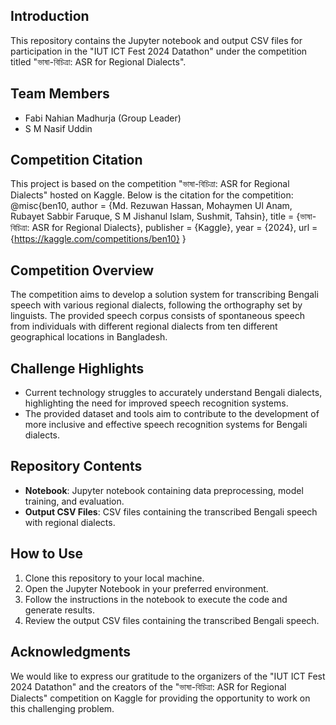 ## Introduction
This repository contains the Jupyter notebook and output CSV files for participation in the "IUT ICT Fest 2024 Datathon" under the competition titled "ভাষা-বিচিত্রা: ASR for Regional Dialects".

## Team Members
- Fabi Nahian Madhurja (Group Leader)
- S M Nasif Uddin

## Competition Citation
This project is based on the competition "ভাষা-বিচিত্রা: ASR for Regional Dialects" hosted on Kaggle. Below is the citation for the competition:
@misc{ben10, author = {Md. Rezuwan Hassan, Mohaymen Ul Anam, Rubayet Sabbir Faruque, S M Jishanul Islam, Sushmit, Tahsin}, title = {ভাষা-বিচিত্রা: ASR for Regional Dialects}, publisher = {Kaggle}, year = {2024}, url = {https://kaggle.com/competitions/ben10} }

## Competition Overview
The competition aims to develop a solution system for transcribing Bengali speech with various regional dialects, following the orthography set by linguists. The provided speech corpus consists of spontaneous speech from individuals with different regional dialects from ten different geographical locations in Bangladesh.

## Challenge Highlights
- Current technology struggles to accurately understand Bengali dialects, highlighting the need for improved speech recognition systems.
- The provided dataset and tools aim to contribute to the development of more inclusive and effective speech recognition systems for Bengali dialects.

## Repository Contents
- **Notebook**: Jupyter notebook containing data preprocessing, model training, and evaluation.
- **Output CSV Files**: CSV files containing the transcribed Bengali speech with regional dialects.

## How to Use
1. Clone this repository to your local machine.
2. Open the Jupyter Notebook in your preferred environment.
3. Follow the instructions in the notebook to execute the code and generate results.
4. Review the output CSV files containing the transcribed Bengali speech.

## Acknowledgments
We would like to express our gratitude to the organizers of the "IUT ICT Fest 2024 Datathon" and the creators of the "ভাষা-বিচিত্রা: ASR for Regional Dialects" competition on Kaggle for providing the opportunity to work on this challenging problem.

